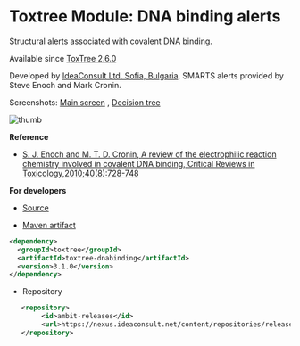 # Toxtree Module: DNA binding alerts

Structural alerts associated with covalent DNA binding.
    
Available since [ToxTree 2.6.0](./download.html#Toxtree-v2.6.0)

Developed by [IdeaConsult Ltd. Sofia, Bulgaria](https://www.ideaconsult.net). SMARTS alerts provided by Steve Enoch and Mark Cronin.
   
Screenshots: [Main screen](./images/dnabinding/screen.jpg) , [Decision tree](./images/dnabinding/tree.jpg)

![thumb](images/dnabinding/thumb.png)
   
   
**Reference**

- [S. J. Enoch and M. T. D. Cronin, A review of the electrophilic reaction chemistry involved in covalent DNA binding, Critical Reviews in Toxicology,2010;40(8):728-748](http://dx.doi.org/10.3109/10408444.2010.494175)


**For developers**
 
- [Source](https://sourceforge.net/p/toxtree/git/ci/master/tree/toxtree/toxtree-plugins/toxtree-dnabinding) 

- [Maven artifact](http://maven.apache.org/) 
   		
```xml 		
<dependency>
  <groupId>toxtree</groupId>
  <artifactId>toxtree-dnabinding</artifactId>
  <version>3.1.0</version>
</dependency>
```

- Repository

```xml
   <repository>
        <id>ambit-releases</id>
        <url>https://nexus.ideaconsult.net/content/repositories/releases</url>
   </repository>
``` 
